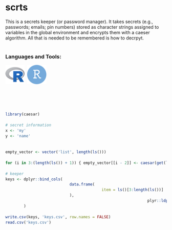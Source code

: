 # scrts

This is a secrets keeper (or password manager). It takes secrets (e.g., passwords; emails; pin numbers) stored as character strings assigned to variables in the global environment and encrypts them with a caeser algorithm.
All that is needed to be remembered is how to decrpyt.
<br>
<br>

### Languages and Tools:
<div>
  <img src="https://github.com/devicons/devicon/blob/master/icons/r/r-original.svg" title = "r" alt= "r" width = "60" height = "60"/>&nbsp;
  <img src="https://github.com/devicons/devicon/blob/master/icons/rstudio/rstudio-original.svg" title = "RStudio" alt = "RStudio" width = "60" height = "60"/>&nbsp;
</div>
<br>
<br>
<br>

```r

library(caesar)

# secret information
x <- 'my'
y <- 'name'


empty_vector <- vector('list', length(ls()))

for (i in 3:(length(ls()) + 1)) { empty_vector[[i - 2]] <- caesar(get(ls()[i])) }

# keeper
keys <- dplyr::bind_cols(
                            data.frame(
                                          item = ls()[3:length(ls())]
                            ),
                                                              plyr::ldply(empty_vector)
        )

write.csv(keys, 'keys.csv', row.names = FALSE)
read.csv('keys.csv')
```
